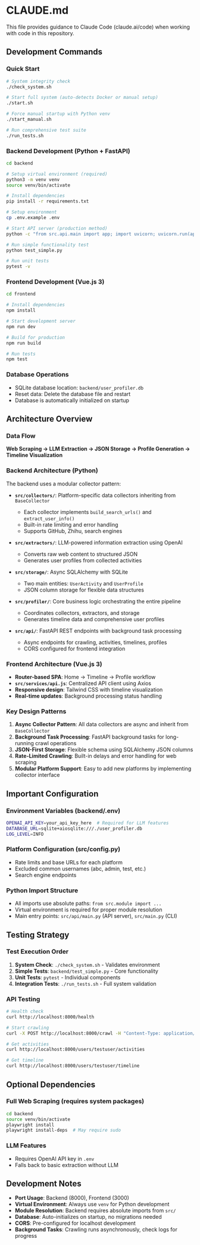 # CLAUDE.md

This file provides guidance to Claude Code (claude.ai/code) when working with code in this repository.

## Development Commands

### Quick Start
```bash
# System integrity check
./check_system.sh

# Start full system (auto-detects Docker or manual setup)
./start.sh

# Force manual startup with Python venv
./start_manual.sh

# Run comprehensive test suite
./run_tests.sh
```

### Backend Development (Python + FastAPI)
```bash
cd backend

# Setup virtual environment (required)
python3 -m venv venv
source venv/bin/activate

# Install dependencies
pip install -r requirements.txt

# Setup environment
cp .env.example .env

# Start API server (production method)
python -c "from src.api.main import app; import uvicorn; uvicorn.run(app, host='0.0.0.0', port=8000)"

# Run simple functionality test
python test_simple.py

# Run unit tests
pytest -v
```

### Frontend Development (Vue.js 3)
```bash
cd frontend

# Install dependencies
npm install

# Start development server
npm run dev

# Build for production
npm run build

# Run tests
npm test
```

### Database Operations
- SQLite database location: `backend/user_profiler.db`
- Reset data: Delete the database file and restart
- Database is automatically initialized on startup

## Architecture Overview

### Data Flow
**Web Scraping → LLM Extraction → JSON Storage → Profile Generation → Timeline Visualization**

### Backend Architecture (Python)
The backend uses a modular collector pattern:

- **`src/collectors/`**: Platform-specific data collectors inheriting from `BaseCollector`
  - Each collector implements `build_search_urls()` and `extract_user_info()`
  - Built-in rate limiting and error handling
  - Supports GitHub, Zhihu, search engines

- **`src/extractors/`**: LLM-powered information extraction using OpenAI
  - Converts raw web content to structured JSON
  - Generates user profiles from collected activities

- **`src/storage/`**: Async SQLAlchemy with SQLite
  - Two main entities: `UserActivity` and `UserProfile`
  - JSON column storage for flexible data structures

- **`src/profiler/`**: Core business logic orchestrating the entire pipeline
  - Coordinates collectors, extractors, and storage
  - Generates timeline data and comprehensive user profiles

- **`src/api/`**: FastAPI REST endpoints with background task processing
  - Async endpoints for crawling, activities, timelines, profiles
  - CORS configured for frontend integration

### Frontend Architecture (Vue.js 3)
- **Router-based SPA**: Home → Timeline → Profile workflow
- **`src/services/api.js`**: Centralized API client using Axios
- **Responsive design**: Tailwind CSS with timeline visualization
- **Real-time updates**: Background processing status handling

### Key Design Patterns

1. **Async Collector Pattern**: All data collectors are async and inherit from `BaseCollector`
2. **Background Task Processing**: FastAPI background tasks for long-running crawl operations  
3. **JSON-First Storage**: Flexible schema using SQLAlchemy JSON columns
4. **Rate-Limited Crawling**: Built-in delays and error handling for web scraping
5. **Modular Platform Support**: Easy to add new platforms by implementing collector interface

## Important Configuration

### Environment Variables (backend/.env)
```bash
OPENAI_API_KEY=your_api_key_here  # Required for LLM features
DATABASE_URL=sqlite+aiosqlite:///./user_profiler.db
LOG_LEVEL=INFO
```

### Platform Configuration (src/config.py)
- Rate limits and base URLs for each platform
- Excluded common usernames (abc, admin, test, etc.)
- Search engine endpoints

### Python Import Structure
- All imports use absolute paths: `from src.module import ...`
- Virtual environment is required for proper module resolution
- Main entry points: `src/api/main.py` (API server), `src/main.py` (CLI)

## Testing Strategy

### Test Execution Order
1. **System Check**: `./check_system.sh` - Validates environment
2. **Simple Tests**: `backend/test_simple.py` - Core functionality 
3. **Unit Tests**: `pytest` - Individual components
4. **Integration Tests**: `./run_tests.sh` - Full system validation

### API Testing
```bash
# Health check
curl http://localhost:8000/health

# Start crawling
curl -X POST http://localhost:8000/crawl -H "Content-Type: application/json" -d '{"user_id": "testuser", "platforms": ["github"]}'

# Get activities
curl http://localhost:8000/users/testuser/activities

# Get timeline
curl http://localhost:8000/users/testuser/timeline
```

## Optional Dependencies

### Full Web Scraping (requires system packages)
```bash
cd backend
source venv/bin/activate
playwright install
playwright install-deps  # May require sudo
```

### LLM Features
- Requires OpenAI API key in `.env`
- Falls back to basic extraction without LLM

## Development Notes

- **Port Usage**: Backend (8000), Frontend (3000)  
- **Virtual Environment**: Always use `venv` for Python development
- **Module Resolution**: Backend requires absolute imports from `src/`
- **Database**: Auto-initializes on startup, no migrations needed
- **CORS**: Pre-configured for localhost development
- **Background Tasks**: Crawling runs asynchronously, check logs for progress